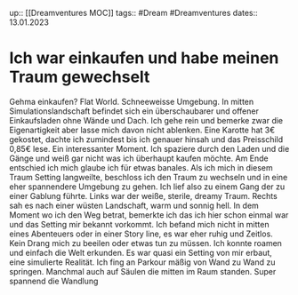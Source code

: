 up:: [[Dreamventures MOC]]
tags:: #Dream #Dreamventures
dates:: 13.01.2023


# Ich war einkaufen und habe meinen Traum gewechselt


Gehma einkaufen? Flat World. Schneeweisse Umgebung. In mitten Simulationslandschaft befindet sich ein überschaubarer und offener Einkaufsladen ohne Wände und Dach.
Ich gehe rein und bemerke zwar die Eigenartigkeit aber lasse mich davon nicht ablenken.
Eine Karotte hat 3€ gekostet, dachte ich zumindest bis ich genauer hinsah und das Preisschild 0,85€ lese. Ein interessanter Moment.
Ich spaziere durch den Laden und die Gänge und weiß gar nicht was ich überhaupt kaufen möchte. Am Ende entschied ich mich glaube ich für etwas banales.
Als ich mich in diesem Traum Setting langweilte, beschloss ich den Traum zu wechseln und in eine eher spannendere Umgebung zu gehen.
Ich lief also zu einem Gang der zu einer Gablung führte. Links war der weiße, sterile, dreamy Traum. Rechts sah es nach einer wüsten Landschaft, warm und sonnig hell.
In dem Moment wo ich den Weg betrat, bemerkte ich das ich hier schon einmal war und das Setting mir bekannt vorkommt.
Ich befand mich nicht in mitten eines Abenteuers oder in einer Story line, es war eher ruhig und Zeitlos.
Kein Drang mich zu beeilen oder etwas tun zu müssen. Ich konnte roamen und einfach die Welt erkunden. Es war quasi ein Setting von mir erbaut, eine simulierte Realität.
Ich fing an Parkour mäßig von Wand zu Wand zu springen. Manchmal auch auf Säulen die mitten im Raum standen.
Super spannend die Wandlung